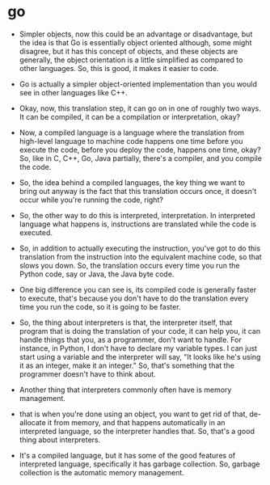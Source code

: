 # go

- Simpler objects, now this could be an advantage or disadvantage, but the idea is that Go is essentially object oriented although, some might disagree, but it has this concept of objects, and these objects are generally, the object orientation is a little simplified as compared to other languages. So, this is good, it makes it easier to code.

- Go is actually a simpler object-oriented implementation than you would see in other languages like C++.

- Okay, now, this translation step, it can go on in one of roughly two ways. It can be compiled, it can be a compilation or interpretation, okay?

- Now, a compiled language is a language where the translation from high-level language to machine code happens one time before you execute the code, before you deploy the code, happens one time, okay? So, like in C, C++, Go, Java partially, there's a compiler, and you compile the code.

- So, the idea behind a compiled languages, the key thing we want to bring out anyway is the fact that this translation occurs once, it doesn't occur while you're running the code, right?

- So, the other way to do this is interpreted, interpretation. In interpreted language what happens is, instructions are translated while the code is executed.

- So, in addition to actually executing the instruction, you've got to do this translation from the instruction into the equivalent machine code, so that slows you down. So, the translation occurs every time you run the Python code, say or Java, the Java byte code.

- One big difference you can see is, its compiled code is generally faster to execute, that's because you don't have to do the translation every time you run the code, so it is going to be faster. 

- So, the thing about interpreters is that, the interpreter itself, that program that is doing the translation of your code, it can help you, it can handle things that you, as a programmer, don't want to handle. For instance, in Python, I don't have to declare my variable types. I can just start using a variable and the interpreter will say, "It looks like he's using it as an integer, make it an integer." So, that's something that the programmer doesn't have to think about. 

- Another thing that interpreters commonly often have is memory management. 

- that is when you're done using an object, you want to get rid of that, de-allocate it from memory, and that happens automatically in an interpreted language, so the interpreter handles that. So, that's a good thing about interpreters. 

- It's a compiled language, but it has some of the good features of interpreted language, specifically it has garbage collection. So, garbage collection is the automatic memory management.